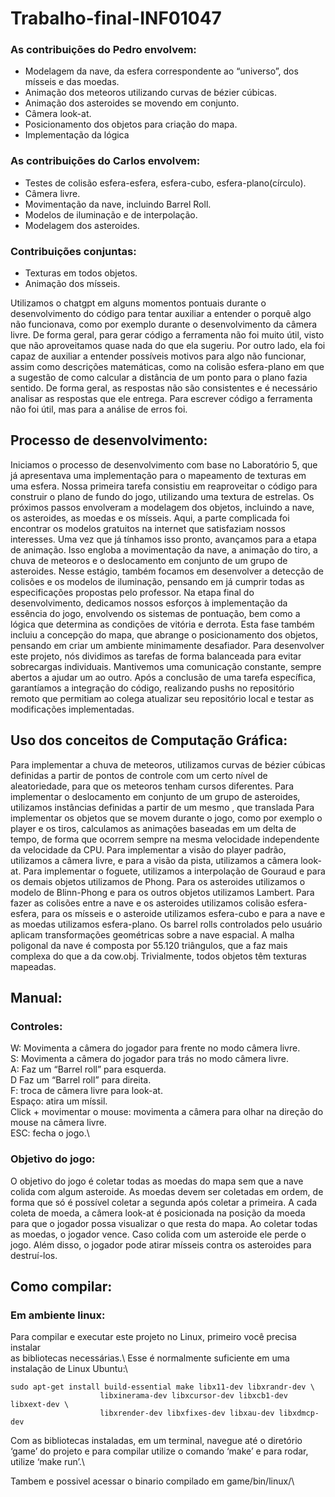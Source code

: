 # Trabalho-final-INF01047

### As contribuições do Pedro envolvem: 
- Modelagem da nave, da esfera correspondente ao “universo”, dos mísseis e das moedas.
- Animação dos meteoros utilizando curvas de bézier cúbicas.
- Animação dos asteroides se movendo em conjunto. 
- Câmera look-at.
- Posicionamento dos objetos para criação do mapa. 
- Implementação da lógica 

### As contribuições do Carlos envolvem:
- Testes de colisão esfera-esfera, esfera-cubo, esfera-plano(círculo).
- Câmera livre.
- Movimentação da nave, incluindo Barrel Roll.
- Modelos de iluminação e de interpolação.
- Modelagem dos asteroides.

### Contribuições conjuntas:
- Texturas em todos objetos.
- Animação dos mísseis.

Utilizamos o chatgpt em alguns momentos pontuais durante o desenvolvimento do código para tentar auxiliar a entender o porquê algo não funcionava, como por exemplo durante o desenvolvimento da câmera livre. De forma geral, para gerar código a ferramenta não foi muito útil, visto que não aproveitamos quase nada do que ela sugeriu. Por outro lado, ela foi capaz de auxiliar a entender possíveis motivos para algo não funcionar, assim como descrições matemáticas, como na colisão esfera-plano em que a sugestão de como calcular a distância de um ponto para o plano fazia sentido. De forma geral, as respostas não são consistentes e é necessário analisar as respostas que ele entrega. Para escrever código a ferramenta não foi útil, mas para a análise de erros foi.










## Processo de desenvolvimento:

Iniciamos o processo de desenvolvimento com base no Laboratório 5, que já apresentava uma implementação para o mapeamento de texturas em uma esfera. Nossa primeira tarefa consistiu em reaproveitar o código para construir o plano de fundo do jogo, utilizando uma textura de estrelas.
Os próximos passos envolveram a modelagem dos objetos, incluindo a nave, os asteroides, as moedas e os mísseis. Aqui, a parte complicada foi encontrar os modelos gratuitos na internet que satisfaziam nossos interesses.
Uma vez que já tínhamos isso pronto, avançamos para a etapa de animação. Isso engloba a movimentação da nave, a animação do tiro, a chuva de meteoros e o deslocamento em conjunto de um grupo de asteroides. Nesse estágio, também focamos em desenvolver a detecção de colisões e os modelos de iluminação, pensando em já cumprir todas as especificações propostas pelo professor.
Na etapa final do desenvolvimento, dedicamos nossos esforços à implementação da essência do jogo, envolvendo os sistemas de pontuação, bem como a lógica que determina as condições de vitória e derrota. Esta fase também incluiu a concepção do mapa, que abrange o posicionamento dos objetos, pensando em criar um ambiente minimamente desafiador. 
Para desenvolver este projeto, nós dividimos as tarefas de forma balanceada para evitar sobrecargas individuais. Mantivemos uma comunicação constante, sempre abertos a ajudar um ao outro. Após a conclusão de uma tarefa específica, garantíamos a integração do código, realizando pushs no repositório remoto que permitiam ao colega atualizar seu repositório local e testar as modificações implementadas.







## Uso dos conceitos de Computação Gráfica:


Para implementar a chuva de meteoros, utilizamos curvas de bézier cúbicas definidas a partir de pontos de controle com um certo nível de aleatoriedade, para que os meteoros tenham cursos diferentes.
Para implementar o deslocamento em conjunto de um grupo de asteroides, utilizamos instâncias definidas a partir de um mesmo  , que translada
Para implementar os objetos que se movem durante o jogo, como por exemplo o player e os tiros, calculamos as animações baseadas em um delta de tempo, de forma que ocorrem sempre na mesma velocidade independente da velocidade da CPU.
Para implementar a visão do player padrão, utilizamos a câmera livre, e para a visão da pista, utilizamos a câmera look-at.
Para implementar o foguete, utilizamos a interpolação de Gouraud e para os demais objetos utilizamos de Phong.
Para os asteroides utilizamos o modelo de Blinn-Phong e para os outros objetos utilizamos Lambert.
Para fazer as colisões entre a nave e os asteroides utilizamos colisão esfera-esfera, para os mísseis e o asteroide utilizamos esfera-cubo e para a nave e as moedas utilizamos esfera-plano.
Os barrel rolls controlados pelo usuário aplicam transformações geométricas sobre a nave espacial.
A malha poligonal da nave é composta por 55.120 triângulos, que a faz mais complexa do que a da cow.obj.
Trivialmente, todos objetos têm texturas mapeadas.

## Manual:


### Controles:
W: Movimenta a câmera do jogador para frente no modo câmera livre.\
S: Movimenta a câmera do jogador para trás no modo câmera livre.\
A: Faz um “Barrel roll” para esquerda.\
D Faz um “Barrel roll” para direita.\
F: troca de câmera livre para look-at.\
Espaço: atira um míssil.\
Click + movimentar o mouse: movimenta a câmera para olhar na direção do mouse na câmera livre.\
ESC: fecha o jogo.\

### Objetivo do jogo:
O objetivo do jogo é coletar todas as moedas do mapa sem que a nave colida com algum asteroide. As moedas devem ser coletadas em ordem, de forma que só é possível coletar a segunda após coletar a primeira. A cada coleta de moeda, a câmera look-at é posicionada na posição da moeda para que o jogador possa visualizar o que resta do mapa. Ao coletar todas as moedas, o jogador vence. Caso colida com um asteroide ele perde o jogo. Além disso, o jogador pode atirar mísseis contra os asteroides para destruí-los. 


## Como compilar:

### Em ambiente linux:
Para compilar e executar este projeto no Linux, primeiro você precisa instalar\
as bibliotecas necessárias.\ 
Esse é normalmente suficiente em uma instalação de Linux Ubuntu:\

	sudo apt-get install build-essential make libx11-dev libxrandr-dev \
                     	libxinerama-dev libxcursor-dev libxcb1-dev libxext-dev \
                     	libxrender-dev libxfixes-dev libxau-dev libxdmcp-dev
		      

Com as bibliotecas instaladas, em um terminal, navegue até o diretório ‘game’ do projeto e para compilar utilize o comando ‘make’ e para rodar, utilize ‘make run’.\

Tambem e possivel acessar o binario compilado em game/bin/linux/\


